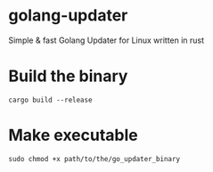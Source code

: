 # golang-updater
Simple & fast Golang Updater for Linux written in rust

# Build the binary
```shell
cargo build --release
```

# Make executable
```shell
sudo chmod +x path/to/the/go_updater_binary
```
